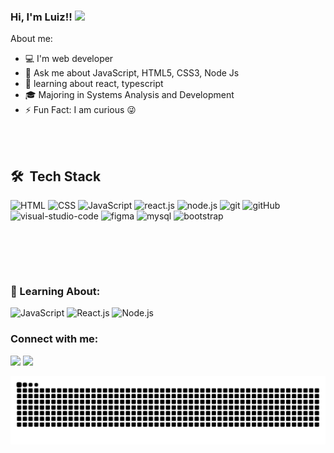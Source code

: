 ### Hi, I'm Luiz!! <img src="https://raw.githubusercontent.com/kaueMarques/kaueMarques/master/hi.gif" width="30px">



About me:

- 💻 I'm web developer
- 💬 Ask me about JavaScript, HTML5, CSS3, Node Js
- 🚀 learning about react, typescript
- 🎓 Majoring in Systems Analysis and Development
- ⚡ Fun Fact: I am curious 😜

<br><br>

## 🛠 &nbsp;Tech Stack

<div>
 <img height="28px" alt="HTML" src="https://img.shields.io/badge/HTML-E34F26?style=for-the-badge&logo=html5&logoColor=white">
 <img height="28px" alt="CSS" src="https://img.shields.io/badge/CSS-1572B6?style=for-the-badge&logo=css3&logoColor=white">
 <img height="28px" alt="JavaScript" src="https://img.shields.io/badge/JavaScript-F7DF1E?style=for-the-badge&logo=javascript&logoColor=161b22">
 <img height="28px" alt="react.js" src="https://img.shields.io/badge/React-20232A?style=for-the-badge&logo=react&logoColor=61DAFB">
 <img height="28px" alt="node.js" src="https://img.shields.io/badge/Node-43853d?style=for-the-badge&logo=node.js&logoColor=white">
 <img height="28px" alt="git" src="https://img.shields.io/badge/Git-E44C30?style=for-the-badge&logo=git&logoColor=white">
 <img height="28px" alt="gitHub" src="https://img.shields.io/badge/GitHub-333333?style=for-the-badge&logo=github&logoColor=white">
 <img height="28px" alt="visual-studio-code" src="https://img.shields.io/badge/Visual%20Studio%20Code-0078d7.svg?style=for-the-badge&logo=visual-studio-code&logoColor=white">
 <img height="28px" alt="figma" src="https://img.shields.io/badge/Figma-eb4040?style=for-the-badge&logo=figma&logoColor=white">
 <img height="28px" alt="mysql" src="https://img.shields.io/badge/mysql-4479A1.svg?style=for-the-badge&logo=mysql&logoColor=white">
 <img height="28px" alt="bootstrap" src="https://img.shields.io/badge/bootstrap-%238511FA.svg?style=for-the-badge&logo=bootstrap&logoColor=white">
</div>


<br><br>

<!--<div align="center">
  <a href="https://github.com/LuuizPaes">
  <img height="180em" src="https://github-readme-stats.vercel.app/api?username=LuuizPaes&show_icons=true&theme=highcontrast&include_all_commits=true&count_private=true"/>
  <img height="180em" src="https://github-readme-stats.vercel.app/api/top-langs/?username=LuuizPaes&layout=compact&langs_count=7&theme=highcontrast"/>
</div>-->

<br>

 <div>
 <h3>🚀 Learning About:</h3>
 <img height="28px" alt="JavaScript" src="https://img.shields.io/badge/JavaScript-F7DF1E?style=for-the-badge&logo=javascript&logoColor=161b22">
 <img height="28px" alt="React.js" src="https://img.shields.io/badge/React-20232A?style=for-the-badge&logo=react&logoColor=61DAFB">
 <img height="28px" alt="Node.js" src="https://img.shields.io/badge/Node-43853d?style=for-the-badge&logo=node.js&logoColor=white">
 
</div>

  
  ### Connect with me:
 
<div> 
  <a href="https://instagram.com/luuizpaes" target="_blank"><img src="https://img.shields.io/badge/-Instagram-%23E4405F?style=for-the-badge&logo=instagram&logoColor=white" target="_blank"></a>
  <a href="https://www.linkedin.com/in/luuizpaes" target="_blank"><img src="https://img.shields.io/badge/-LinkedIn-%230077B5?style=for-the-badge&logo=linkedin&logoColor=white" target="_blank"></a> 
 
  ![Snake animation](https://github.com/LuuizPaes/LuuizPaes/blob/output/github-contribution-grid-snake.svg)
 
</div>
